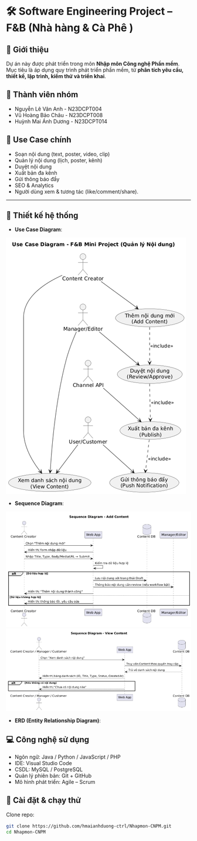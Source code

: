 # 🛠️ Software Engineering Project – F&B (Nhà hàng & Cà Phê )

## 📌 Giới thiệu
Dự án này được phát triển trong môn **Nhập môn Công nghệ Phần mềm**.  
Mục tiêu là áp dụng quy trình phát triển phần mềm, từ **phân tích yêu cầu, thiết kế, lập trình, kiểm thử và triển khai**.  

## 👥 Thành viên nhóm
- Nguyễn Lê Vân Anh - N23DCPT004
- Vũ Hoàng Bảo Châu - N23DCPT008 
- Huỳnh Mai Ánh Dương - N23DCPT014

## 🎯 Use Case chính  
- Soạn nội dung (text, poster, video, clip)
- Quản lý nội dung (lịch, poster, kênh)
- Duyệt nội dung
- Xuất bản đa kênh
- Gửi thông báo đẩy
- SEO & Analytics
- Người dùng xem & tương tác (like/comment/share).


---

## 📐 Thiết kế hệ thống
- **Use Case Diagram**:
  
![Use Case UML](Upload/usercase.png)

- **Sequence Diagram**:
  
![Sequence Add Diagram](Upload/sequenceadd.png)
![Sequence View Diagram](Upload/sequenceview.png)

- **ERD (Entity Relationship Diagram)**:

## 💻 Công nghệ sử dụng
- Ngôn ngữ: Java / Python / JavaScript / PHP
- IDE: Visual Studio Code
- CSDL: MySQL / PostgreSQL
- Quản lý phiên bản: Git + GitHub
- Mô hình phát triển: Agile – Scrum  

## 🚀 Cài đặt & chạy thử  
Clone repo:  
```bash
git clone https://github.com/hmaianhduong-ctrl/Nhapmon-CNPM.git
cd Nhapmon-CNPM

